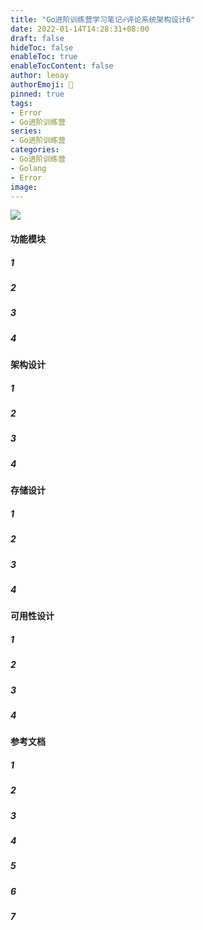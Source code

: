 ```yaml
---
title: "Go进阶训练营学习笔记☍评论系统架构设计6"
date: 2022-01-14T14:28:31+08:00
draft: false
hideToc: false
enableToc: true
enableTocContent: false
author: leoay
authorEmoji: 🎅
pinned: true
tags:
- Error
- Go进阶训练营
series:
- Go进阶训练营
categories:
- Go进阶训练营
- Golang
- Error
image: 
---
```


![](https://pic4.zhimg.com/v2-683be6cff5288cd457d0241e4b760c6c)

#### 功能模块

##### 1
##### 2
##### 3
##### 4

#### 架构设计

##### 1
##### 2
##### 3
##### 4

#### 存储设计

##### 1
##### 2
##### 3
##### 4

#### 可用性设计

##### 1
##### 2
##### 3
##### 4

#### 参考文档

##### 1
##### 2
##### 3
##### 4
##### 5
##### 6
##### 7